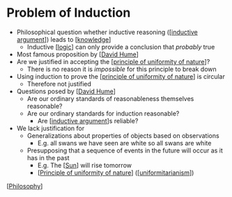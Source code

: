 # Problem of Induction

- Philosophical question whether inductive reasoning ([[inductive argument]]) leads to [[knowledge]]
  - Inductive [[logic]] can only provide a conclusion that *probably* true
- Most famous proposition by [[David Hume]]
- Are we justified in accepting the [[principle of uniformity of nature]]?
  - There is no reason it is *impossible* for this principle to break down
- Using induction to prove the [[principle of uniformity of nature]] is circular
  - Therefore not justified
- Questions posed by [[David Hume]]
  - Are our ordinary standards of reasonableness themselves reasonable?
  - Are our ordinary standards for induction reasonable?
    - Are [[inductive argument]]s reliable?
- We lack justification for
  - Generalizations about properties of objects based on observations
    - E.g. all swans we have seen are white so all swans are white
  - Presupposing that a sequence of events in the future will occur as it has in the past
    - E.g. The [[Sun]] will rise tomorrow
    - [[Principle of uniformity of nature]] ([[uniformitarianism]])

[[Philosophy]]

[//begin]: # "Autogenerated link references for markdown compatibility"
[inductive argument]: inductive-argument "Inductive Argument"
[knowledge]: knowledge "Knowledge"
[logic]: logic "Logic"
[David Hume]: david-hume "David Hume"
[Principle of uniformity of nature]: principle-of-uniformity-of-nature "Principle of Uniformity of Nature"
[Sun]: sun "Sun"
[uniformitarianism]: uniformitarianism "Uniformitarianism"
[Philosophy]: philosophy "Philosophy"
[//end]: # "Autogenerated link references"